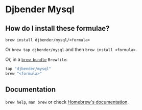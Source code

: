 # Djbender Mysql

## How do I install these formulae?

`brew install djbender/mysql/<formula>`

Or `brew tap djbender/mysql` and then `brew install <formula>`.

Or, in a [`brew bundle`](https://github.com/Homebrew/homebrew-bundle) `Brewfile`:

```ruby
tap "djbender/mysql"
brew "<formula>"
```

## Documentation

`brew help`, `man brew` or check [Homebrew's documentation](https://docs.brew.sh).
